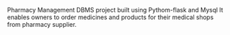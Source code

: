 Pharmacy Management DBMS project built using Pythom-flask and Mysql
It enables owners to order medicines and products for their medical shops from pharmacy supplier.
